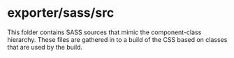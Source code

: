 # exporter/sass/src

This folder contains SASS sources that mimic the component-class hierarchy. These files
are gathered in to a build of the CSS based on classes that are used by the build.

